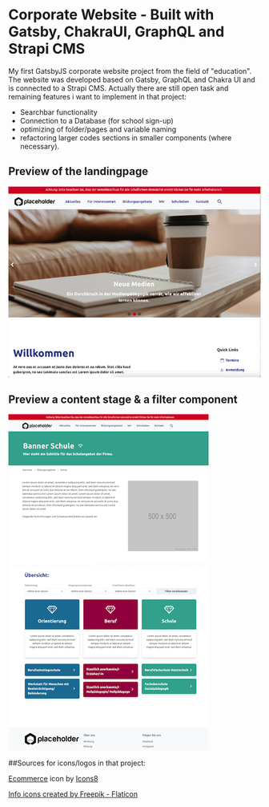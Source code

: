 # Corporate Website - Built with Gatsby, ChakraUI, GraphQL and Strapi CMS

My first GatsbyJS corporate website project from the field of "education". The website was developed based on Gatsby, GraphQL and Chakra UI and is connected to a Strapi CMS. Actually there are still open task and remaining features i want to implement in that project:
- Searchbar functionality
- Connection to a Database (for school sign-up)
- optimizing of folder/pages and variable naming
- refactoring larger codes sections in smaller components (where necessary).

## Preview of the landingpage

![preview of the landingpage](src/images/preview_home.png)

## Preview a content stage & a filter component
![preview of a content stage](src/images/preview_stage.png)
![preview of a filter component](src/images/preview_filter.png)

##Sources for icons/logos in that project:

<a target="_blank" href="https://icons8.com/icon/YFn1QHQKdou6/ecommerce">Ecommerce</a> icon by <a target="_blank" href="https://icons8.com">Icons8</a>

<a href="https://www.flaticon.com/free-icons/info" title="info icons">Info icons created by Freepik - Flaticon</a>
